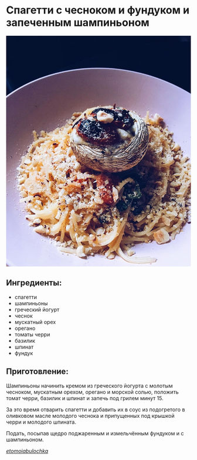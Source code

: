 # Спагетти с чесноком и фундуком и запеченным шампиньоном

![](../../pics/53614269_373195450187346_2414942149238236771_n-1.jpg)

## Ингредиенты:

* спагетти
* шампиньоны
* греческий йогурт
* чеснок
* мускатный орех
* орегано
* томаты черри
* базилик
* шпинат
* фундук

## Приготовление:

Шампиньоны начинить кремом из греческого йогурта с молотым чесноком, мускатным орехом, орегано и морской солью, положить томат черри, базилик и шпинат и запечь под грилем минут 15.

За это время отварить спагетти и добавить их в соус из подогретого в оливковом масле молодого чеснока и припущенных под крышкой черри и молодого шпината.

Подать, посыпав щедро поджаренным и измельчённым фундуком и с шампиньоном.

[_etomoiabulochka_](https://www.instagram.com/p/Bvbbwxpnq1W/)

